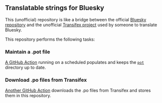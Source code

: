 ## Translatable strings for Bluesky

This (unofficial) repository is like a bridge between the official [Bluesky repository](https://github.com/bluesky-social/social-app) and the unofficial [Transifex project](https://app.transifex.com/mlocati/bluesky-unofficial) used by someone to translate Bluesky.

This repository performs the following tasks:

### Maintain a .pot file

[A GitHub Action](https://github.com/mlocati/bluesky-social-app-pot/actions/workflows/update-pot-files.yml) running on a scheduled  populates and keeps the [`pot`](https://github.com/mlocati/bluesky-social-app-pot/tree/main/pot) directory up to date.

### Download .po files from Transifex

[Another GitHub Action](https://github.com/mlocati/bluesky-social-app-pot/actions/workflows/download-po-files.yml) downloads the .po files from Transifex and stores them in this repository.
